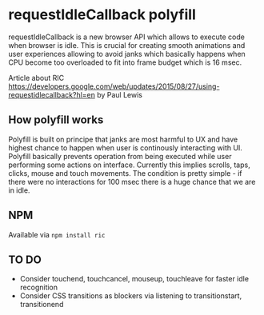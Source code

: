 requestIdleCallback polyfill
============================

requestIdleCallback is a new browser API which allows to execute code when browser is idle.
This is crucial for creating smooth animations and user experiences allowing to avoid janks which basically happens when CPU become too overloaded to fit into frame budget which is 16 msec.

Article about RIC https://developers.google.com/web/updates/2015/08/27/using-requestidlecallback?hl=en by Paul Lewis

How polyfill works
------------------

Polyfill is built on principe that janks are most harmful to UX and have highest chance to happen when user is continously interacting with UI. Polyfill basically prevents operation from being executed while user performing some actions on interface. Currently this implies scrolls, taps, clicks, mouse and touch movements. The condition is pretty simple - if there were no interactions for 100 msec there is a huge chance that we are in idle.

NPM
---

Available via `npm install ric`

TO DO
-----

- Consider touchend, touchcancel, mouseup, touchleave for faster idle recognition
- Consider CSS transitions as blockers via listening to transitionstart, transitionend
